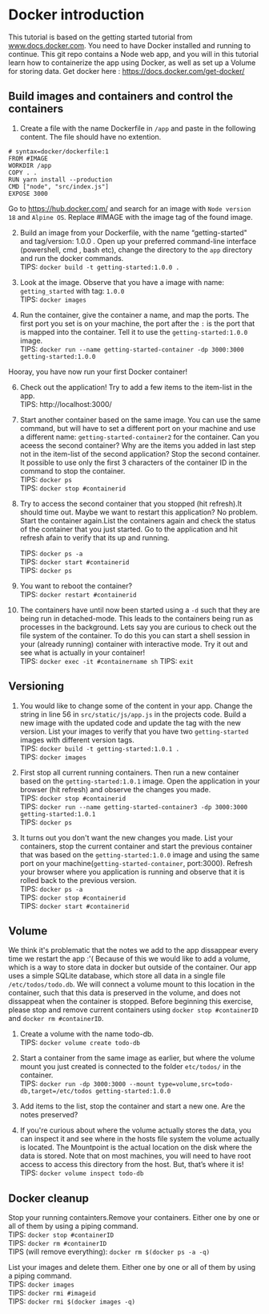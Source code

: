 # Docker introduction

This tutorial is based on the getting started tutorial from www.docs.docker.com.
You need to have Docker installed and running to continue. This git repo contains a Node web app, and you will in this tutorial learn how to containerize the app using Docker, as well as set up a Volume for storing data.
Get docker here : https://docs.docker.com/get-docker/

## Build images and containers and control the containers

1. Create a file with the name Dockerfile in `/app` and paste in the following content. The file should have no extention.

```
# syntax=docker/dockerfile:1
FROM #IMAGE
WORKDIR /app
COPY . .
RUN yarn install --production
CMD ["node", "src/index.js"]
EXPOSE 3000
```
Go to https://hub.docker.com/ and search for an image with `Node version 18` and `Alpine OS`. Replace #IMAGE  with the image tag of the found image.

2. Build an image from your Dockerfile, with the name “getting-started" and tag/version: 1.0.0 . Open up your preferred command-line interface (powershell, cmd , bash etc), change the directory to the `app` directory and run the docker commands.  
   TIPS: `docker build -t getting-started:1.0.0 .`


4. Look at the image. Observe that you have a image with name: `getting_started` with tag: `1.0.0`  
    TIPS: `docker images`

5. Run the container, give the container a name, and map the ports. The first port you set is on your machine, the port after the `:`  is the port that is mapped into the container. Tell it to use the  `getting-started:1.0.0` image.  
    TIPS: `docker run --name getting-started-container -dp 3000:3000 getting-started:1.0.0 `
    
Hooray, you have now run your first Docker container!

6. Check out the application! Try to add a few items to the item-list in the app.  
   TIPS: http://localhost:3000/
   
7. Start another container based on the same image. You can use the same command, but will have to set a different port on your machine and use a different name: `getting-started-container2` for the container. Can you aceess the second container? Why are the items you added in last step not in the item-list of the second application? Stop the second container. It possible to use only the first 3 characters of the container ID in the command to stop the container.  
   TIPS: `docker ps`  
   TIPS: `docker stop #containerid`  

8. Try to access the second container that you stopped (hit refresh).It should time out. Maybe we want to restart this application? No problem. Start the container again.List the containers again and check the status of the container that you just started. Go to the application and hit refresh afain to verify that its up and running.

   TIPS: `docker ps -a`   
   TIPS: `docker start #containerid`   
   TIPS: `docker ps`

9. You want to reboot the container?   
   TIPS: `docker restart #containerid`

10. The containers have until now been started using a `-d` such that they are being run in detached-mode. This leads to the containers being run as processes in the background. Lets say you are curious to check out the file system of the container. To do this you can start a shell session in your (already running) container with interactive mode. Try it out and see what is actually in your container!  
    TIPS: `docker exec -it #containername sh`
    TIPS: `exit`


## Versioning

1. You would like to change some of the content in your app. Change the string in line 56 in `src/static/js/app.js` in the projects code. Build a new image with the updated code and update the tag with the new version. List your images to verify that you have two `getting-started` images with different version tags.  
      TIPS: `docker build -t getting-started:1.0.1 . `  
      TIPS: `docker images`


2. First stop all current running containers. Then run a new container based on the `getting-started:1.0.1`  image. Open the application in your browser (hit refresh) and observe the changes you made.  
   TIPS: `docker stop #containerid`   
   TIPS: `docker run --name getting-started-container3 -dp 3000:3000 getting-started:1.0.1`  
   TIPS: `docker ps`

3. It turns out you don't want the new changes you made. List your containers, stop the current container and start the previous  container that was based on the `getting-started:1.0.0` image and using the same port on your machine(`getting-started-container`, port:3000). Refresh your browser where you application is running and observe that it is rolled back to the previous version.  
   TIPS: `docker ps -a`  
   TIPS: `docker stop #containerid`  
   TIPS: `docker start #containerid`

## Volume

We think it's problematic that the notes we add to the app dissappear every time we restart the app :'( Because of this we would like to add a volume, which is a way to store data in docker but outside of the container. Our app uses a simple SQLite database, which store all data in a single file  `/etc/todos/todo.db`. We will connect a volume mount to this location in the container, such that this data is preserved in the volume, and does not dissappeat when the container is stopped. Before beginning this exercise, please stop and remove current containers using `docker stop #containerID` and `docker rm #containerID`.

1. Create a volume with the name todo-db.  
   TIPS: `docker volume create todo-db`

2. Start a container from the same image as earlier, but where the volume mount you just created is connected to the folder `etc/todos/`  in the container.  
   TIPS: `docker run -dp 3000:3000 --mount type=volume,src=todo-db,target=/etc/todos getting-started:1.0.0` 
3. Add items to the list, stop the container and start a new one. Are the notes preserved?
4. If you're curious about where the volume actually stores the data, you can inspect it and see where in the hosts file system the volume actually is located. The Mountpoint is the actual location on the disk where the data is stored. Note that on most machines, you will need to have root access to access this directory from the host. But, that’s where it is!    
   TIPS: `docker volume inspect todo-db`


## Docker cleanup
Stop your running containters.Remove your containers. Either one by one or all of them by using a  piping command.  
   TIPS: `docker stop #containerID`  
   TIPS: `docker rm #containerID`  
   TIPS (will remove everything): `docker rm $(docker ps -a -q)`
   
List your images and delete them. Either one by one or all of them by using a piping command.  
   TIPS: `docker images`  
   TIPS: `docker rmi #imageid `  
   TIPS: `docker rmi $(docker images -q)`   



